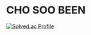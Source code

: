 # CHO SOO BEEN

[![Solved.ac Profile](http://mazassumnida.wtf/api/mini/generate_badge?boj=cba06130)](https://solved.ac/cba06130/)
